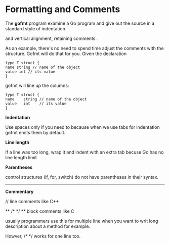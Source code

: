 
# Formatting and Comments 

 The **gofmt** program  examine a Go program and give out the source in a standard style of indentation 
 
 and vertical alignment, retaining  comments.
 
As an example, there's no need to spend time adjust the comments with the structure.
Gofmt will do that for you. Given the declaration

    type T struct {
    name string // name of the object
    value int // its value
    }
    
gofmt will line up the columns:

    type T struct {
    name    string // name of the object
    value   int    // its value
    }


**Indentation**

Use spaces only if you need to because when we use tabs for indentation gofmt emits them by default.


**Line length**

 If a line was too long, wrap it and indent with an extra tab becuse Go has no line length limit
 
**Parentheses**

 control structures (if, for, switch) do not have parentheses in their syntax.
 
--------------------------------------------
**Commentary**

 // line comments like C++
 
 ** /* */ ** block comments like C
 
 usually programmers use this for multiple line when you want to writ long description about a method for example.
 
 Howver, /* */ works for one line too.
 
 


